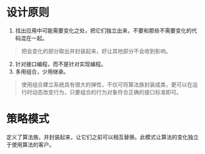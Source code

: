 # 设计原则
1. 找出应用中可能需要变化之处，把它们独立出来，不要和那些不需要变化的代码混在一起。
> 把会变化的部分取出并封装起来，好让其他部分不会收到影响。
2. 针对接口编程，而不是针对实现编程。
3. 多用组合，少用继承。
> 使用组合建立系统具有很大的弹性，不仅可将算法族封装成类，更可以在运行时动态改变行为，只要组合的行为对象符合正确的接口标准即可。

# 策略模式
定义了算法族，并封装起来，让它们之前可以相互替换。此模式让算法的变化独立于使用算法的客户。

